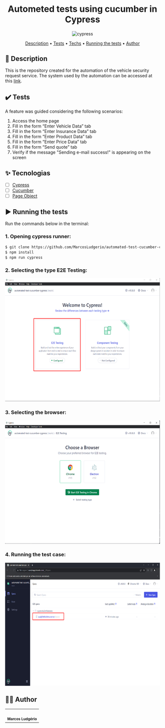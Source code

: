 <div align="center" display="flex" style="justify-content:flex-start;">
<h1>  Autometed tests using cucumber in Cypress </h1>
</div>
<div align="center" display="flex" style="justify-content:flex-start;">
      <img align="center" alt="cypress" src="https://cloud.githubusercontent.com/assets/1268976/20607953/d7ae489c-b24a-11e6-9cc4-91c6c74c5e88.png" />
</div>

<p align="center">
 <a href="#desc">Description</a> •
 <a href="#features">Tests</a> •
 <a href="#tecnologias">Techs</a> • 
 <a href="#executando">Running the tests</a> • 
 <a href="#autor">Author</a>
</p>

<div id="desc"/>

## 📝 Description
This is the repository created for the automation of the vehicle security request service. The system used by the automation can be accessed at this [link](http://sampleapp.tricentis.com/101/app.php).

<div id="features" />

## ✔️ Tests
A feature was guided considering the following scenarios:
1. Access the home page
2. Fill in the form “Enter Vehicle Data” tab
3. Fill in the form “Enter Insurance Data” tab
4. Fill in the form “Enter Product Data” tab
5. Fill in the form “Enter Price Data” tab
6. Fill in the form “Send quote” tab
7. Verify if the message "Sending e-mail success!" is appearing on the screen


<div id="tecnologias"/>

## ✨ Tecnologias

-   [ ] [Cypress](https://www.cypress.io/)
-   [ ] [Cucumber](https://cucumber.io/)
-   [ ] [Page Object](https://selenium-python.readthedocs.io/page-objects.html)
  
<div id="executando" />

## ▶️ Running the tests

Run the commands below in the terminal:

### 1. Opening cypress runner:
```sh
$ git clone https://github.com/MarcosLudgerio/automated-test-cucumber-cypress.git
$ npm install
$ npm run cypress
```
### 2. Selecting the type E2E Testing:

<img src="https://raw.githubusercontent.com/MarcosLudgerio/automated-test-cucumber-cypress/main/screenshots/selecting-type-test.png" alt="Select type text" height="400"/>

### 3. Selecting the browser:
<img src="https://raw.githubusercontent.com/MarcosLudgerio/automated-test-cucumber-cypress/main/screenshots/selecting-browser.png" alt="Select the browser" height="400"/>

### 4. Running the test case:
<img src="https://raw.githubusercontent.com/MarcosLudgerio/automated-test-cucumber-cypress/main/screenshots/running-feature.png" alt="Running a test case" height="400"/>

<div id="autor" />

## 👩‍💻 Author 

<table>
   <tr>
     <td align="center" display="flex" style="justify-content:center;">
        <a href="https://github.com/MarcosLudgerio">
         <img style="border-radius: 50%;" src="https://avatars0.githubusercontent.com/u/43012976?s=460&u=1163c04d9f35b577063b3f6550ae520c4dd2f866&v=4" width="100px;" alt=""/>
        </a>
        <br/><sub><b>Marcos Ludgério</b></sub>
     </td>
   </tr>
</table>
